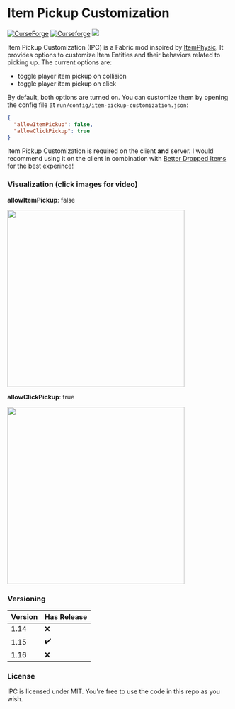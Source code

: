 # Item Pickup Customization
[![CurseForge](http://cf.way2muchnoise.eu/full_317756_downloads.svg)](https://www.curseforge.com/minecraft/mc-mods/item-pickup-customization)
[![Curseforge](http://cf.way2muchnoise.eu/versions/For%20MC_317756_all.svg)](https://www.curseforge.com/minecraft/mc-mods/item-pickup-customization)
[![](https://jitpack.io/v/Draylar/vanilla-hammers.svg)](https://jitpack.io/#Draylar/item-pickup-customization)

Item Pickup Customization (IPC) is a Fabric mod inspired by [ItemPhysic](https://www.curseforge.com/minecraft/mc-mods/itemphysic). It provides options to customize Item Entities and their behaviors related to picking up. The current options are:
- toggle player item pickup on collision
- toggle player item pickup on click

By default, both options are turned on. You can customize them by opening the config file at `run/config/item-pickup-customization.json`:
```json
{
  "allowItemPickup": false,
  "allowClickPickup": true
}
```

Item Pickup Customization is required on the client **and** server. I would recommend using it on the client in combination with [Better Dropped Items](https://github.com/Draylar/better-dropped-items) for the best experince!

### Visualization (click images for video)
**allowItemPickup**: false

<a href="https://streamable.com/cn726h"><img src="https://i.imgur.com/gGxFs0S.png" width="400"></a>

**allowClickPickup**: true

<a href="https://streamable.com/jpazkh"><img src="https://i.imgur.com/MUGHqB1.png" width="400"></a>

### Versioning
| Version  | Has Release |
| ------------- | ------------- |
| 1.14  |    ❌ |
| 1.15  |    ✔️ |
| 1.16  |    ❌ |

### License
IPC is licensed under MIT. You're free to use the code in this repo as you wish.
